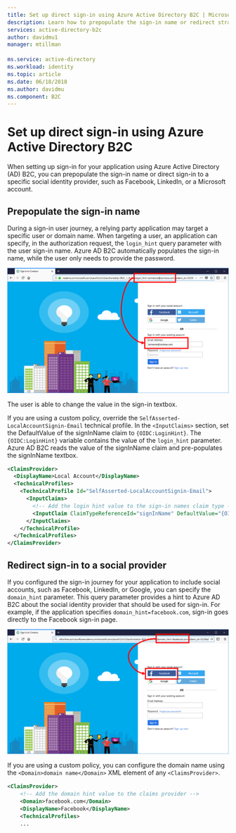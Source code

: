 ```yaml
---
title: Set up direct sign-in using Azure Active Directory B2C | Microsoft Docs
description: Learn how to prepopulate the sign-in name or redirect straight to a social identity provider.
services: active-directory-b2c
author: davidmu1
manager: mtillman

ms.service: active-directory
ms.workload: identity
ms.topic: article
ms.date: 06/18/2018
ms.author: davidmu
ms.component: B2C
---
```


# Set up direct sign-in using Azure Active Directory B2C

When setting up sign-in for your application using Azure Active Directory (AD) B2C, you can prepopulate the sign-in name or direct sign-in to a specific social identity provider, such as Facebook, LinkedIn, or a Microsoft account. 

## Prepopulate the sign-in name

During a sign-in user journey, a relying party application may target a specific user or domain name. When targeting a user, an application can specify, in the authorization request, the `login_hint` query parameter with the user sign-in name. Azure AD B2C automatically populates the sign-in name, while the user only needs to provide the password.

![using login hint](./media/direct-signin/login-hint.png) 

The user is able to change the value in the sign-in textbox.

If you are using a custom policy, override the `SelfAsserted-LocalAccountSignin-Email` technical profile. In the `<InputClaims>` section, set the DefaultValue of the signInName claim to `{OIDC:LoginHint}`. The `{OIDC:LoginHint}` variable contains the value of the `login_hint` parameter. Azure AD B2C reads the value of the signInName claim and pre-populates the signInName textbox.

```xml
<ClaimsProvider>
  <DisplayName>Local Account</DisplayName>
  <TechnicalProfiles>
    <TechnicalProfile Id="SelfAsserted-LocalAccountSignin-Email">
      <InputClaims>
        <!-- Add the login hint value to the sign-in names claim type -->
        <InputClaim ClaimTypeReferenceId="signInName" DefaultValue="{OIDC:LoginHint}" />
      </InputClaims>
    </TechnicalProfile>
  </TechnicalProfiles>
</ClaimsProvider>
```

## Redirect sign-in to a social provider

If you configured the sign-in journey for your application to include social accounts, such as Facebook, LinkedIn, or Google, you can specify the `domain_hint` parameter. This query parameter provides a hint to Azure AD B2C about the social identity provider that should be used for sign-in. For example, if the application specifies `domain_hint=facebook.com`, sign-in goes directly to the Facebook sign-in page.

![using domain hint](./media/direct-signin/domain-hint.png) 

If you are using a custom policy, you can configure the domain name using the `<Domain>domain name</Domain>` XML element of any `<ClaimsProvider>`. 

```xml
<ClaimsProvider>
    <!-- Add the domain hint value to the claims provider -->
    <Domain>facebook.com</Domain>
    <DisplayName>Facebook</DisplayName>
    <TechnicalProfiles>
    ...
```


